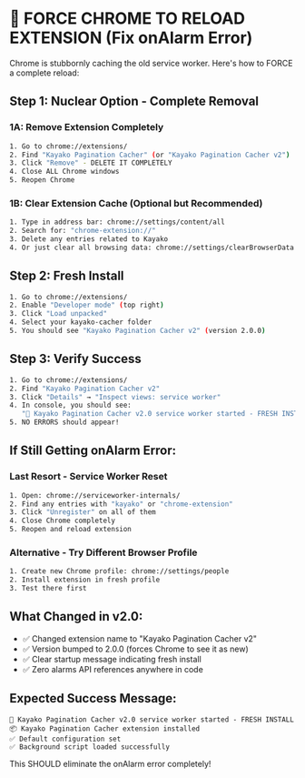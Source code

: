 # 🚨 FORCE CHROME TO RELOAD EXTENSION (Fix onAlarm Error)

Chrome is stubbornly caching the old service worker. Here's how to FORCE a complete reload:

## Step 1: Nuclear Option - Complete Removal

### 1A: Remove Extension Completely
```bash
1. Go to chrome://extensions/
2. Find "Kayako Pagination Cacher" (or "Kayako Pagination Cacher v2")
3. Click "Remove" - DELETE IT COMPLETELY
4. Close ALL Chrome windows
5. Reopen Chrome
```

### 1B: Clear Extension Cache (Optional but Recommended)
```bash
1. Type in address bar: chrome://settings/content/all
2. Search for: "chrome-extension://"
3. Delete any entries related to Kayako
4. Or just clear all browsing data: chrome://settings/clearBrowserData
```

## Step 2: Fresh Install
```bash
1. Go to chrome://extensions/
2. Enable "Developer mode" (top right)
3. Click "Load unpacked"
4. Select your kayako-cacher folder
5. You should see "Kayako Pagination Cacher v2" (version 2.0.0)
```

## Step 3: Verify Success
```bash
1. Go to chrome://extensions/
2. Find "Kayako Pagination Cacher v2"
3. Click "Details" → "Inspect views: service worker"
4. In console, you should see:
   "🚀 Kayako Pagination Cacher v2.0 service worker started - FRESH INSTALL"
5. NO ERRORS should appear!
```

## If Still Getting onAlarm Error:

### Last Resort - Service Worker Reset
```bash
1. Open: chrome://serviceworker-internals/
2. Find any entries with "kayako" or "chrome-extension"
3. Click "Unregister" on all of them
4. Close Chrome completely
5. Reopen and reload extension
```

### Alternative - Try Different Browser Profile
```bash
1. Create new Chrome profile: chrome://settings/people
2. Install extension in fresh profile
3. Test there first
```

## What Changed in v2.0:
- ✅ Changed extension name to "Kayako Pagination Cacher v2"
- ✅ Version bumped to 2.0.0 (forces Chrome to see it as new)
- ✅ Clear startup message indicating fresh install
- ✅ Zero alarms API references anywhere in code

## Expected Success Message:
```
🚀 Kayako Pagination Cacher v2.0 service worker started - FRESH INSTALL
📦 Kayako Pagination Cacher extension installed
✅ Default configuration set
✅ Background script loaded successfully
```

This SHOULD eliminate the onAlarm error completely!
